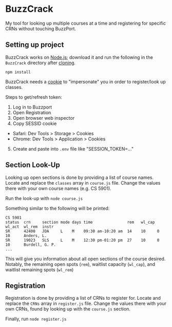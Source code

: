 # BuzzCrack
My tool for looking up multiple courses at a time and registering for specific CRNs without touching BuzzPort.


## Setting up project
BuzzCrack works on [Node.js](https://nodejs.org/en/); download it and run the following in the `BuzzCrack` directory after [cloning](https://help.github.com/en/github/creating-cloning-and-archiving-repositories/cloning-a-repository).
```
npm install
```

BuzzCrack needs a [cookie](https://www.howtogeek.com/119458/htg-explains-whats-a-browser-cookie/) to "impersonate" you in order to register/look up classes.

Steps to get/refresh token:
1. Log in to Buzzport
2. Open Registration
3. Open browser web inspector
4. Copy SESSID cookie
  - Safari: Dev Tools > Storage > Cookies
  - Chrome: Dev Tools > Application > Cookies
5. Create and paste into `.env` file like "SESSION_TOKEN=..."

## Section Look-Up
Looking up open sections is done by providing a list of course names.
Locate and replace the `classes` array in `course.js` file.
Change the values there with your own course names (e.g. CS 5901).

Run the look-up with `node course.js`

Something similar to the following will be printed:
```
CS 5901
status  crn     section mode days time               rem   wl_cap wl_act  wl_rem  instr
SR      42400   JDA     L    M    09:30 am-10:20 am  14    10     0       10      Anders, L.
SR      19023   SLS     L    M    12:30 pm-01:20 pm  27    10     0       10      Burdell, G. P.
...
```
This will give you information about all open sections of the course desired. Notably, the remaining open spots (`rem`), waitlist capacity (`wl_cap`), and waitlist remaining spots (`wl_rem`)

## Registration
Registration is done by providing a list of CRNs to register for. 
Locate and replace the `CRNs` array in `register.js` file. 
Change the values there with your own CRNs, found by looking up with the `course.js` section.

Finally, run `node register.js`
